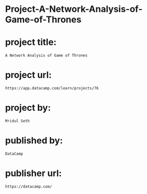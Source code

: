 # Project-A-Network-Analysis-of-Game-of-Thrones

# project title:

    A Network Analysis of Game of Thrones

# project url:

    https://app.datacamp.com/learn/projects/76

# project by:

    Mridul Seth

# published by:

    DataCamp

# publisher url:

    https://datacamp.com/
